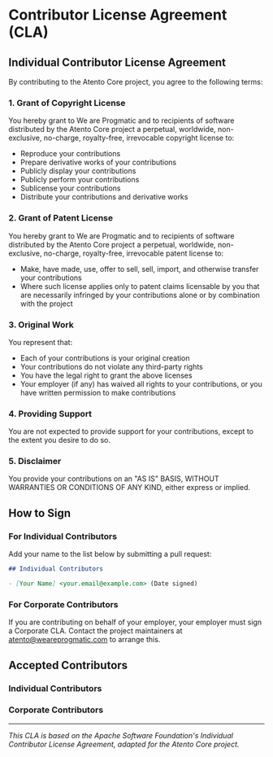# Contributor License Agreement (CLA)

## Individual Contributor License Agreement

By contributing to the Atento Core project, you agree to the following terms:

### 1. Grant of Copyright License

You hereby grant to We are Progmatic and to recipients of software distributed by the Atento Core project a perpetual, worldwide, non-exclusive, no-charge, royalty-free, irrevocable copyright license to:

- Reproduce your contributions
- Prepare derivative works of your contributions
- Publicly display your contributions
- Publicly perform your contributions
- Sublicense your contributions
- Distribute your contributions and derivative works

### 2. Grant of Patent License

You hereby grant to We are Progmatic and to recipients of software distributed by the Atento Core project a perpetual, worldwide, non-exclusive, no-charge, royalty-free, irrevocable patent license to:

- Make, have made, use, offer to sell, sell, import, and otherwise transfer your contributions
- Where such license applies only to patent claims licensable by you that are necessarily infringed by your contributions alone or by combination with the project

### 3. Original Work

You represent that:

- Each of your contributions is your original creation
- Your contributions do not violate any third-party rights
- You have the legal right to grant the above licenses
- Your employer (if any) has waived all rights to your contributions, or you have written permission to make contributions

### 4. Providing Support

You are not expected to provide support for your contributions, except to the extent you desire to do so.

### 5. Disclaimer

You provide your contributions on an "AS IS" BASIS, WITHOUT WARRANTIES OR CONDITIONS OF ANY KIND, either express or implied.

## How to Sign

### For Individual Contributors

Add your name to the list below by submitting a pull request:

```markdown
## Individual Contributors

- [Your Name] <your.email@example.com> (Date signed)
```

### For Corporate Contributors

If you are contributing on behalf of your employer, your employer must sign a Corporate CLA. Contact the project maintainers at atento@weareprogmatic.com to arrange this.

## Accepted Contributors

### Individual Contributors

<!-- Contributors will be listed here after signing -->

### Corporate Contributors

<!-- Corporate contributors will be listed here after signing -->

---

*This CLA is based on the Apache Software Foundation's Individual Contributor License Agreement, adapted for the Atento Core project.*
